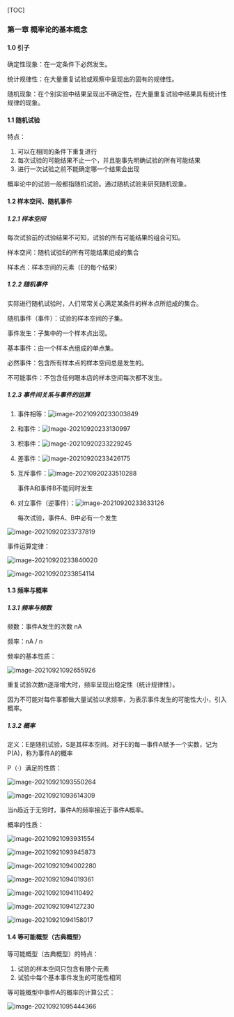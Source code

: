 [TOC]

### 第一章 概率论的基本概念

#### 1.0 引子

确定性现象：在一定条件下必然发生。

统计规律性：在大量重复试验或观察中呈现出的固有的规律性。

随机现象：在个别实验中结果呈现出不确定性，在大量重复试验中结果具有统计性规律的现象。

#### 1.1 随机试验

特点：

1. 可以在相同的条件下重复进行
2. 每次试验的可能结果不止一个，并且能事先明确试验的所有可能结果
3. 进行一次试验之前不能确定哪一个结果会出现

概率论中的试验一般都指随机试验。通过随机试验来研究随机现象。

#### 1.2 样本空间、随机事件

##### 1.2.1 样本空间

每次试验前的试验结果不可知，试验的所有可能结果的组合可知。

样本空间：随机试验E的所有可能结果组成的集合

样本点：样本空间的元素（E的每个结果）

##### 1.2.2 随机事件

实际进行随机试验时，人们常常关心满足某条件的样本点所组成的集合。

随机事件（事件）：试验的样本空间的子集。

事件发生：子集中的一个样本点出现。

基本事件：由一个样本点组成的单点集。

必然事件：包含所有样本点的样本空间总是发生的。

不可能事件：不包含任何眼本店的样本空间每次都不发生。

##### 1.2.3 事件间关系与事件的运算

1. 事件相等：![image-20210920233003849](C:\Users\徐浩钦\AppData\Roaming\Typora\typora-user-images\image-20210920233003849.png)

2. 和事件：![image-20210920233130997](C:\Users\徐浩钦\AppData\Roaming\Typora\typora-user-images\image-20210920233130997.png)

3. 积事件：![image-20210920233229245](C:\Users\徐浩钦\AppData\Roaming\Typora\typora-user-images\image-20210920233229245.png)

4. 差事件：![image-20210920233426175](C:\Users\徐浩钦\AppData\Roaming\Typora\typora-user-images\image-20210920233426175.png)

5. 互斥事件：![image-20210920233510288](C:\Users\徐浩钦\AppData\Roaming\Typora\typora-user-images\image-20210920233510288.png)

   事件A和事件B不能同时发生

6. 对立事件（逆事件）：![image-20210920233633126](C:\Users\徐浩钦\AppData\Roaming\Typora\typora-user-images\image-20210920233633126.png)

   每次试验，事件A、B中必有一个发生

![image-20210920233737819](C:\Users\徐浩钦\AppData\Roaming\Typora\typora-user-images\image-20210920233737819.png)

事件运算定律：

![image-20210920233840020](C:\Users\徐浩钦\AppData\Roaming\Typora\typora-user-images\image-20210920233840020.png)

![image-20210920233854114](C:\Users\徐浩钦\AppData\Roaming\Typora\typora-user-images\image-20210920233854114.png)

#### 1.3 频率与概率

##### 1.3.1 频率与频数

频数：事件A发生的次数 nA

频率：nA / n

频率的基本性质：

![image-20210921092655926](C:\Users\徐浩钦\AppData\Roaming\Typora\typora-user-images\image-20210921092655926.png)

重复试验次数n逐渐增大时，频率呈现出稳定性（统计规律性）。

因为不可能对每件事都做大量试验以求频率，为表示事件发生的可能性大小，引入概率。

##### 1.3.2 概率

定义：E是随机试验，S是其样本空间。对于E的每一事件A赋予一个实数，记为P(A)，称为事件A的概率

P（·）满足的性质：

![image-20210921093550264](C:\Users\徐浩钦\AppData\Roaming\Typora\typora-user-images\image-20210921093550264.png)

![image-20210921093614309](C:\Users\徐浩钦\AppData\Roaming\Typora\typora-user-images\image-20210921093614309.png)

当n趋近于无穷时，事件A的频率接近于事件A概率。

概率的性质：

![image-20210921093931554](C:\Users\徐浩钦\AppData\Roaming\Typora\typora-user-images\image-20210921093931554.png)

![image-20210921093945873](C:\Users\徐浩钦\AppData\Roaming\Typora\typora-user-images\image-20210921093945873.png)

![image-20210921094002280](C:\Users\徐浩钦\AppData\Roaming\Typora\typora-user-images\image-20210921094002280.png)

![image-20210921094019361](C:\Users\徐浩钦\AppData\Roaming\Typora\typora-user-images\image-20210921094019361.png)

![image-20210921094110492](C:\Users\徐浩钦\AppData\Roaming\Typora\typora-user-images\image-20210921094110492.png)

![image-20210921094127230](C:\Users\徐浩钦\AppData\Roaming\Typora\typora-user-images\image-20210921094127230.png)

![image-20210921094158017](C:\Users\徐浩钦\AppData\Roaming\Typora\typora-user-images\image-20210921094158017.png)

#### 1.4 等可能概型（古典概型）

等可能概型（古典概型）的特点：

1. 试验的样本空间只包含有限个元素
2. 试验中每个基本事件发生的可能性相同

等可能概型中事件A的概率的计算公式：

![image-20210921095444366](C:\Users\徐浩钦\AppData\Roaming\Typora\typora-user-images\image-20210921095444366.png)


